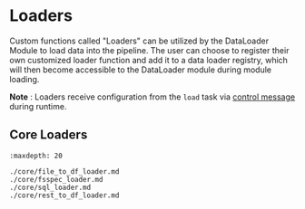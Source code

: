 <!--
SPDX-FileCopyrightText: Copyright (c) 2022-2025, NVIDIA CORPORATION & AFFILIATES. All rights reserved.
SPDX-License-Identifier: Apache-2.0

Licensed under the Apache License, Version 2.0 (the "License");
you may not use this file except in compliance with the License.
You may obtain a copy of the License at

http://www.apache.org/licenses/LICENSE-2.0

Unless required by applicable law or agreed to in writing, software
distributed under the License is distributed on an "AS IS" BASIS,
WITHOUT WARRANTIES OR CONDITIONS OF ANY KIND, either express or implied.
See the License for the specific language governing permissions and
limitations under the License.
-->

# Loaders

Custom functions called "Loaders" can be utilized by the DataLoader Module to load data into the pipeline. The user can choose to register their own customized loader function and add it to a data loader registry, which will then become accessible to the DataLoader module during module loading.

**Note** :  Loaders receive configuration from the `load` task  via [control message](../../developer_guide/guides/9_control_messages.md) during runtime.

## Core Loaders

```{toctree}
:maxdepth: 20

./core/file_to_df_loader.md
./core/fsspec_loader.md
./core/sql_loader.md
./core/rest_to_df_loader.md

```
